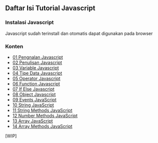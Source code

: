 ## Daftar Isi Tutorial Javascript

### Instalasi Javascript

Javascript sudah terinstall dan otomatis dapat digunakan pada browser

### Konten

- [01 Pengnalan Javascript](./[01]-pengenalan_javascript.md)
- [02 Penulisan Javascript](./[02]-Penulisan_JavaScript.md)
- [03 Variable Javascript](./[03]-Variable_JavaScript.md)
- [04 Tipe Data Javascript](./[04]-TipeData_JavaScript.md)
- [05 Operator Javascript](./[05]-Operator_JavaScript.md)
- [06 Function Javascript](./[06]-Function_JavaScript.md)
- [07 If Else Javascript](./[07]-ifElse_Javascript.md)
- [08 Object Javascript](./[08]-Object_Javascript.md)
- [09 Events JavaScript](./[09]-Events_JavaScript.md)
- [10 String JavaScript](./[10]-String_JavaScript.md)
- [11 String Methods JavaScript](./[11]-String_Methods_JavaScript.md)
- [12 Number Methods JavaScript](./[12]-Number_Methods_JavaScript.md)
- [13 Array JavaScript](./[13]-Array_JavaScript.md)
- [14 Array Methods JavaScript](./[14]-Array_Method_JavaScript.md)

[WIP]
